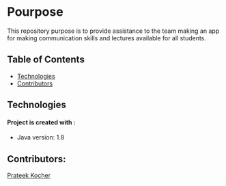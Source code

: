 # Pourpose

This repository purpose is to provide assistance to the team making an app for making communication skills and lectures available for all students.

## Table of Contents

* [Technologies](#technologies)
* [Contributors](#contributors)

## Technologies
#### Project is created with :
* Java version: 1.8

## Contributors:

[Prateek Kocher](https://github.com/prateekk2001)
